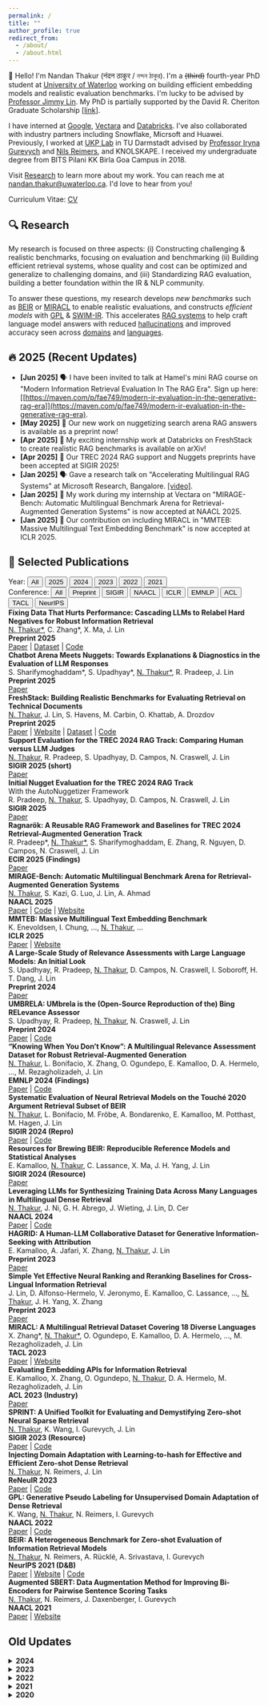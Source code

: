 ```yaml
---
permalink: /
title: ""
author_profile: true
redirect_from:
  - /about/
  - /about.html
---
```


:wave: Hello! I'm Nandan Thakur (नंदन ठाकुर / নন্দন ঠাকুর). I'm a ~~(third)~~ fourth-year PhD student at [University of Waterloo](https://cs.uwaterloo.ca/) working on building efficient embedding models and realistic evaluation benchmarks. I'm lucky to be advised by [Professor Jimmy Lin](https://cs.uwaterloo.ca/~jimmylin/). My PhD is partially supported by the David R. Cheriton Graduate Scholarship [[link](https://cs.uwaterloo.ca/current-graduate-students/funding-and-awards/david-r-cheriton-graduate-scholarship)]. 

I have interned at [Google](https://research.google/), [Vectara](https://vectara.com/) and [Databricks](https://www.databricks.com/research/mosaic). I've also collaborated with industry partners including Snowflake, Micrsoft and Huawei. Previously, I worked at [UKP Lab](https://www.informatik.tu-darmstadt.de/ukp/ukp_home/index.en.jsp) in TU Darmstadt advised by [Professor Iryna Gurevych](https://www.informatik.tu-darmstadt.de/ukp/ukp_home/head_ukp/index.en.jsp) and [Nils Reimers](https://www.nils-reimers.de/), and KNOLSKAPE. I received my undergraduate degree from BITS Pilani KK Birla Goa Campus in 2018.

Visit [Research](/publications/) to learn more about my work. You can reach me at nandan.thakur@uwaterloo.ca. I'd love to hear from you!

Curriculum Vitae: [CV](https://thakur-nandan.github.io/files/Nandan_Thakur_CV_latest.pdf)

<!-- <span style="color:red">PS: I will be in the academic job market in 2026!</span> -->

## :mag: Research

My research is focused on three aspects: (i) Constructing challenging & realistic benchmarks, focusing on evaluation and benchmarking (ii) Building efficient retrieval systems, whose quality and cost can be optimized and generalize to challenging domains, and (iii) Standardizing RAG evaluation, building a better foundation within the IR & NLP community. 

To answer these questions, my research develops *new benchmarks* such as [BEIR](http://beir.io) or [MIRACL](http://miracl.ai) to enable realistic evaluations, and constructs *efficient models* with [GPL](https://arxiv.org/abs/2205.11498) & [SWIM-IR](https://arxiv.org/abs/2311.05800). This accelerates [RAG systems](https://trec-rag.github.io) to help craft language model answers with reduced [hallucinations](https://aclanthology.org/2024.findings-emnlp.730/) and improved accuracy seen across [domains](https://arxiv.org/abs/2505.16967) and [languages](https://arxiv.org/abs/2410.13716).

## :fire: 2025 (Recent Updates)
- **[Jun 2025]** :speaking_head: I have been invited to talk at Hamel's mini RAG course on "Modern Information Retrieval Evaluation In The RAG Era". Sign up here: [[https://maven.com/p/fae749/modern-ir-evaluation-in-the-generative-rag-era]](https://maven.com/p/fae749/modern-ir-evaluation-in-the-generative-rag-era).
- **[May 2025]** :page_facing_up: Our new work on nuggetizing search arena RAG answers is available as a preprint now!
- **[Apr 2025]** :page_facing_up: My exciting internship work at Databricks on FreshStack to create realistic RAG benchmarks is available on arXiv!
- **[Apr 2025]** :partying_face: Our TREC 2024 RAG support and Nuggets preprints have been accepted at SIGIR 2025!
- **[Jan 2025]** :speaking_head: Gave a research talk on "Accelerating Multilingual RAG Systems" at Microsoft Research, Bangalore. [[video]](https://www.youtube.com/watch?v=usvu6Sk1ynk).
- **[Jan 2025]** :page_facing_up: My work during my internship at Vectara on "MIRAGE-Bench: Automatic Multilingual Benchmark Arena for Retrieval-Augmented Generation Systems" is now accepted at NAACL 2025.
- **[Jan 2025]** :page_facing_up: Our contribution on including MIRACL in "MMTEB: Massive Multilingual Text Embedding Benchmark" is now accepted at ICLR 2025.

## :scroll: Selected Publications

<div class="filter-controls">

  <!-- Year filters -->
  <div class="filter-group year-filters">
    <label>Year:</label>
    <button type="button" data-year="all" class="active">All</button>
    <button type="button" data-year="2025">2025</button>
    <button type="button" data-year="2024">2024</button>
    <button type="button" data-year="2023">2023</button>
    <button type="button" data-year="2022">2022</button>
    <button type="button" data-year="2021">2021</button>
  </div>

  <!-- Divider for spacing -->
  <div class="filter-divider"></div>

  <!-- Conference filters -->
  <div class="filter-group conf-filters">
    <label>Conference:</label>
    <button type="button" data-conf="all" class="active">All</button>
    <button type="button" data-conf="preprint">Preprint</button>
    <button type="button" data-conf="sigir">SIGIR</button>
    <button type="button" data-conf="naacl">NAACL</button>
    <button type="button" data-conf="iclr">ICLR</button>
    <button type="button" data-conf="emnlp">EMNLP</button>
    <button type="button" data-conf="acl">ACL</button>
    <button type="button" data-conf="tacl">TACL</button>
    <button type="button" data-conf="neurips">NeurIPS</button>
  </div>

</div>

<div class="publications-grid">

<!-- 2025 -->
<div class="card preprint" data-year="2025" data-conf="preprint">
  <strong>Fixing Data That Hurts Performance: Cascading LLMs to Relabel Hard Negatives for Robust Information Retrieval</strong><br>
  <u>N. Thakur*</u>, C. Zhang*, X. Ma, J. Lin<br>
  <strong>Preprint 2025</strong><br>
  <div class="publication-links">
    <a href="https://arxiv.org/abs/2505.16967"><i class="fas fa-file-alt"></i> Paper</a>
    | <a href="https://huggingface.co/rlhn"><i class="fas fa-database"></i> Dataset</a>
    | <a href="https://github.com/castorini/rlhn"><i class="fas fa-code"></i> Code</a>
  </div>
</div>

<div class="card preprint" data-year="2025" data-conf="preprint">
  <strong>Chatbot Arena Meets Nuggets: Towards Explanations & Diagnostics in the Evaluation of LLM Responses</strong><br>
  S. Sharifymoghaddam*, S. Upadhyay*, <u>N. Thakur*</u>, R. Pradeep, J. Lin<br>
  <strong>Preprint 2025</strong><br>
  <div class="publication-links">
    <a href="https://arxiv.org/abs/2504.20006"><i class="fas fa-file-alt"></i> Paper</a>
  </div>
</div>

<div class="card preprint" data-year="2025" data-conf="preprint">
  <strong>FreshStack: Building Realistic Benchmarks for Evaluating Retrieval on Technical Documents</strong><br>
  <u>N. Thakur</u>, J. Lin, S. Havens, M. Carbin, O. Khattab, A. Drozdov<br>
  <strong>Preprint 2025</strong><br>
  <div class="publication-links">
    <a href="https://arxiv.org/abs/2504.13128"><i class="fas fa-file-alt"></i> Paper</a>
    | <a href="https://fresh-stack.github.io"><i class="fas fa-globe"></i> Website</a>
    | <a href="https://huggingface.co/freshstack"><i class="fas fa-database"></i> Dataset</a>
    | <a href="https://github.com/fresh-stack/freshstack"><i class="fas fa-code"></i> Code</a>
  </div>
</div>

<div class="card sigir" data-year="2025" data-conf="SIGIR">
  <strong>Support Evaluation for the TREC 2024 RAG Track: Comparing Human versus LLM Judges</strong><br>
  <u>N. Thakur</u>, R. Pradeep, S. Upadhyay, D. Campos, N. Craswell, J. Lin<br>
  <strong>SIGIR 2025 (short)</strong><br>
  <div class="publication-links">
    <a href="https://arxiv.org/abs/2504.15205"><i class="fas fa-file-alt"></i> Paper</a>
  </div>
</div>

<div class="card sigir" data-year="2025" data-conf="SIGIR">
  <strong>Initial Nugget Evaluation for the TREC 2024 RAG Track</strong><br>
  With the AutoNuggetizer Framework<br>
  R. Pradeep, <u>N. Thakur</u>, S. Upadhyay, D. Campos, N. Craswell, J. Lin<br>
  <strong>SIGIR 2025</strong><br>
  <div class="publication-links">
    <a href="https://arxiv.org/abs/2411.09607"><i class="fas fa-file-alt"></i> Paper</a>
  </div>
</div>

<div class="card preprint" data-year="2025" data-conf="preprint">
  <strong>Ragnarök: A Reusable RAG Framework and Baselines for TREC 2024 Retrieval-Augmented Generation Track</strong><br>
  R. Pradeep*, <u>N. Thakur*</u>, S. Sharifymoghaddam, E. Zhang, R. Nguyen, D. Campos, N. Craswell, J. Lin<br>
  <strong>ECIR 2025 (Findings)</strong><br>
  <div class="publication-links">
    <a href="https://arxiv.org/abs/2411.09607"><i class="fas fa-file-alt"></i> Paper</a>
  </div>
</div>

<div class="card naacl" data-year="2025" data-conf="NAACL">
  <strong>MIRAGE-Bench: Automatic Multilingual Benchmark Arena for Retrieval-Augmented Generation Systems</strong><br>
  <u>N. Thakur</u>, S. Kazi, G. Luo, J. Lin, A. Ahmad<br>
  <strong>NAACL 2025</strong><br>
  <div class="publication-links">
    <a href="https://arxiv.org/abs/2410.13716"><i class="fas fa-file-alt"></i> Paper</a>
    | <a href="https://github.com/vectara/mirage-bench"><i class="fas fa-code"></i> Code</a>
    | <a href="https://mirage-bench.github.io"><i class="fas fa-globe"></i> Website</a>
  </div>
</div>

<div class="card iclr" data-year="2025" data-conf="ICLR">
  <strong>MMTEB: Massive Multilingual Text Embedding Benchmark</strong><br>
  K. Enevoldsen, I. Chung, …, <u>N. Thakur</u>, …<br>
  <strong>ICLR 2025</strong><br>
  <div class="publication-links">
    <a href="https://openreview.net/forum?id=zl3pfz4VCV"><i class="fas fa-file-alt"></i> Paper</a>
    | <a href="https://huggingface.co/spaces/mteb/leaderboard"><i class="fas fa-globe"></i> Website</a>
  </div>
</div>

<!-- 2024 -->
<div class="card preprint" data-year="2024" data-conf="preprint">
  <strong>A Large-Scale Study of Relevance Assessments with Large Language Models: An Initial Look</strong><br>
  S. Upadhyay, R. Pradeep, <u>N. Thakur</u>, D. Campos, N. Craswell, I. Soboroff, H. T. Dang, J. Lin<br>
  <strong>Preprint 2024</strong><br>
  <div class="publication-links">
    <a href="https://arxiv.org/abs/2411.08275"><i class="fas fa-file-alt"></i> Paper</a>
  </div>
</div>

<div class="card preprint" data-year="2024" data-conf="preprint">
  <strong>UMBRELA: UMbrela is the (Open-Source Reproduction of the) Bing RELevance Assessor</strong><br>
  S. Upadhyay, R. Pradeep, <u>N. Thakur</u>, N. Craswell, J. Lin<br>
  <strong>Preprint 2024</strong><br>
  <div class="publication-links">
    <a href="https://arxiv.org/abs/2406.06519"><i class="fas fa-file-alt"></i> Paper</a>
    | <a href="https://github.com/castorini/umbrela"><i class="fas fa-code"></i> Code</a>
  </div>
</div>

<div class="card emnlp" data-year="2024" data-conf="EMNLP">
  <strong>“Knowing When You Don’t Know”: A Multilingual Relevance Assessment Dataset for Robust Retrieval-Augmented Generation</strong><br>
  <u>N. Thakur</u>, L. Bonifacio, X. Zhang, O. Ogundepo, E. Kamalloo, D. A. Hermelo, …, M. Rezagholizadeh, J. Lin<br>
  <strong>EMNLP 2024 (Findings)</strong><br>
  <div class="publication-links">
    <a href="https://aclanthology.org/2024.findings-emnlp.730/"><i class="fas fa-file-alt"></i> Paper</a>
    | <a href="https://github.com/project-miracl/nomiracl"><i class="fas fa-code"></i> Code</a>
  </div>
</div>

<div class="card sigir" data-year="2024" data-conf="SIGIR">
  <strong>Systematic Evaluation of Neural Retrieval Models on the Touché 2020 Argument Retrieval Subset of BEIR</strong><br>
  <u>N. Thakur</u>, L. Bonifacio, M. Fröbe, A. Bondarenko, E. Kamalloo, M. Potthast, M. Hagen, J. Lin<br>
  <strong>SIGIR 2024 (Repro)</strong><br>
  <div class="publication-links">
    <a href="https://dl.acm.org/doi/10.1145/3626772.3657861"><i class="fas fa-file-alt"></i> Paper</a>
    | <a href="https://github.com/castorini/touche-error-analysis"><i class="fas fa-code"></i> Code</a>
  </div>
</div>

<div class="card sigir" data-year="2024" data-conf="SIGIR">
  <strong>Resources for Brewing BEIR: Reproducible Reference Models and Statistical Analyses</strong><br>
  E. Kamalloo, <u>N. Thakur</u>, C. Lassance, X. Ma, J. H. Yang, J. Lin<br>
  <strong>SIGIR 2024 (Resource)</strong><br>
  <div class="publication-links">
    <a href="https://dl.acm.org/doi/abs/10.1145/3626772.3657862"><i class="fas fa-file-alt"></i> Paper</a>
  </div>
</div>

<div class="card naacl" data-year="2024" data-conf="NAACL">
  <strong>Leveraging LLMs for Synthesizing Training Data Across Many Languages in Multilingual Dense Retrieval</strong><br>
  <u>N. Thakur</u>, J. Ni, G. H. Abrego, J. Wieting, J. Lin, D. Cer<br>
  <strong>NAACL 2024</strong><br>
  <div class="publication-links">
    <a href="https://aclanthology.org/2024.naacl-long.426/"><i class="fas fa-file-alt"></i> Paper</a>
    | <a href="https://github.com/google-research-datasets/swim-ir"><i class="fas fa-code"></i> Code</a>
  </div>
</div>

<!-- 2023 -->
<div class="card preprint" data-year="2023" data-conf="preprint">
  <strong>HAGRID: A Human-LLM Collaborative Dataset for Generative Information-Seeking with Attribution</strong><br>
  E. Kamalloo, A. Jafari, X. Zhang, <u>N. Thakur</u>, J. Lin<br>
  <strong>Preprint 2023</strong><br>
  <div class="publication-links">
    <a href="https://arxiv.org/abs/2307.16883"><i class="fas fa-file-alt"></i> Paper</a>
  </div>
</div>

<div class="card preprint" data-year="2023" data-conf="preprint">
  <strong>Simple Yet Effective Neural Ranking and Reranking Baselines for Cross-Lingual Information Retrieval</strong><br>
  J. Lin, D. Alfonso-Hermelo, V. Jeronymo, E. Kamalloo, C. Lassance, …, <u>N. Thakur</u>, J. H. Yang, X. Zhang<br>
  <strong>Preprint 2023</strong><br>
  <div class="publication-links">
    <a href="https://arxiv.org/pdf/2304.01019"><i class="fas fa-file-alt"></i> Paper</a>
  </div>
</div>

<div class="card tacl" data-year="2023" data-conf="TACL">
  <strong>MIRACL: A Multilingual Retrieval Dataset Covering 18 Diverse Languages</strong><br>
  X. Zhang*, <u>N. Thakur*</u>, O. Ogundepo, E. Kamalloo, D. A. Hermelo, …, M. Rezagholizadeh, J. Lin<br>
  <strong>TACL 2023</strong><br>
  <div class="publication-links">
    <a href="https://direct.mit.edu/tacl/article/doi/10.1162/tacl_a_00595/117438"><i class="fas fa-file-alt"></i> Paper</a>
    | <a href="https://project-miracl.github.io"><i class="fas fa-globe"></i> Website</a>
  </div>
</div>

<div class="card acl" data-year="2023" data-conf="ACL">
  <strong>Evaluating Embedding APIs for Information Retrieval</strong><br>
  E. Kamalloo, X. Zhang, O. Ogundepo, <u>N. Thakur</u>, D. A. Hermelo, M. Rezagholizadeh, J. Lin<br>
  <strong>ACL 2023 (Industry)</strong><br>
  <div class="publication-links">
    <a href="https://aclanthology.org/2023.acl-industry.50/"><i class="fas fa-file-alt"></i> Paper</a>
  </div>
</div>

<div class="card sigir" data-year="2023" data-conf="SIGIR">
  <strong>SPRINT: A Unified Toolkit for Evaluating and Demystifying Zero-shot Neural Sparse Retrieval</strong><br>
  <u>N. Thakur</u>, K. Wang, I. Gurevych, J. Lin<br>
  <strong>SIGIR 2023 (Resource)</strong><br>
  <div class="publication-links">
    <a href="https://dl.acm.org/doi/abs/10.1145/3539618.3591902"><i class="fas fa-file-alt"></i> Paper</a>
    | <a href="https://github.com/thakur-nandan/sprint"><i class="fas fa-code"></i> Code</a>
  </div>
</div>

<div class="card preprint" data-year="2023" data-conf="preprint">
  <strong>Injecting Domain Adaptation with Learning-to-hash for Effective and Efficient Zero-shot Dense Retrieval</strong><br>
  <u>N. Thakur</u>, N. Reimers, J. Lin<br>
  <strong>ReNeuIR 2023</strong><br>
  <div class="publication-links">
    <a href="https://dl.acm.org/doi/abs/10.1145/3539618.3591902"><i class="fas fa-file-alt"></i> Paper</a>
    | <a href="https://github.com/thakur-nandan/income"><i class="fas fa-code"></i> Code</a>
  </div>
</div>

<!-- 2022 -->
<div class="card naacl" data-year="2022" data-conf="NAACL">
  <strong>GPL: Generative Pseudo Labeling for Unsupervised Domain Adaptation of Dense Retrieval</strong><br>
  K. Wang, <u>N. Thakur</u>, N. Reimers, I. Gurevych<br>
  <strong>NAACL 2022</strong><br>
  <div class="publication-links">
    <a href="https://aclanthology.org/2022.naacl-main.168/"><i class="fas fa-file-alt"></i> Paper</a>
    | <a href="https://github.com/UKPLab/gpl"><i class="fas fa-code"></i> Code</a>
  </div>
</div>

<!-- 2021 -->
<div class="card neurips" data-year="2021" data-conf="NeurIPS">
  <strong>BEIR: A Heterogeneous Benchmark for Zero-shot Evaluation of Information Retrieval Models</strong><br>
  <u>N. Thakur</u>, N. Reimers, A. Rücklé, A. Srivastava, I. Gurevych<br>
  <strong>NeurIPS 2021 (D&B)</strong><br>
  <div class="publication-links">
    <a href="https://arxiv.org/abs/2104.08663"><i class="fas fa-file-alt"></i> Paper</a>
    | <a href="https://beir.ai"><i class="fas fa-globe"></i> Website</a>
    | <a href="https://beir.ai"><i class="fas fa-code"></i> Code</a>
  </div>
</div>

<div class="card naacl" data-year="2021" data-conf="NAACL">
  <strong>Augmented SBERT: Data Augmentation Method for Improving Bi-Encoders for Pairwise Sentence Scoring Tasks</strong><br>
  <u>N. Thakur</u>, N. Reimers, J. Daxenberger, I. Gurevych<br>
  <strong>NAACL 2021</strong><br>
  <div class="publication-links">
    <a href="https://aclanthology.org/2021.naacl-main.28/"><i class="fas fa-file-alt"></i> Paper</a>
    | <a href="https://sbert.net/examples/sentence_transformer/training/data_augmentation/README.html"><i class="fas fa-globe"></i> Website</a>
  </div>
</div>
</div>

## Old Updates

<details markdown="1"><summary><b>2024</b></summary>
- **[Dec 2024]** :page_facing_up: My work on "Ragnarök: A Reusable RAG Framework and Baselines for TREC 2024 Retrieval-Augmented Generation Track" has been accepted at **ECIR 2025 (Resource)**.
- **[Sep 2024]** :computer: I started my Fall 2024 internship at <span style="color:red">Databricks</span> in San Francisco, mentored by Omar Khattab and managed by Sam Havens and Michael Carbin.
- **[Aug 2024]** :fire: We have received over 40+ participants in the first year of the TREC 2024 RAG Track. One of the best participated tracks up to date!
- **[May 2024]** :trophy: I have been awarded the <span style="color:red">David R. Cheriton Graduate Scholarship</span> starting Fall 2024 for my scholastic excellence in my PhD! [[Link]](https://cs.uwaterloo.ca/current-graduate-students/funding-and-awards/david-r-cheriton-graduate-scholarship)
- **[May 2024]** :handshake: Collaboration with Snowflake AI towards building better BEIRv2 and TREC-RAG [[blogpost]](https://www.snowflake.com/blog/snowflake-ai-research-joins-forces-with-the-university-of-waterloo/).
- **[Apr 2024]** :airplane: I will be attending in-person NAACL 2024 in Mexico City, Mexico between 16-20 June 2024 and SIGIR in Washington DC, USA between 14-18 July 2024. If interested, do reach out!
- **[Apr 2024]** :moneybag: Received a 3K USD grant from Google to attend the NAACL 2024 Conference in Mexico City, 2024.
- **[Apr 2024]** :page_facing_up: My work on "Systematic Evaluation of Neural Retrieval Models on the Touch{\'e}~2020 Argument Retrieval Subset of BEIR" has been accepted at **SIGIR 2024 (Reproduction)**.
- **[Apr 2024]** :page_facing_up: My work on "Resources for Brewing BEIR: Reproducible Reference Models and Statistical Analyses" has been accepted at **SIGIR 2024 (Resource)**.
- **[Mar 2024]** :page_facing_up: My Google internship work on "SWIM-IR: Leveraging LLMs for Synthesizing Training Data Across Many Languages in Multilingual Dense Retrieval" has been accepted at **NAACL 2024**.
- **[Feb 2024]** :bulb: Started part time research collaboration on improving multilingual RAG systems with [Vectara](https://vectara.com/).
- **[Jan 2024]** :speaking_head: Gave two research talks on "Heterogeneous Benchmarking of Information Retrieval" in IIT-D (Delhi) and IIIT-Delhi [[presentation]](https://docs.google.com/presentation/d/1IxwfL8zZnq6hn6KFuYm8vm9uM8Zq4B8d/edit#slide=id.p1) [[video]](https://www.youtube.com/watch?v=5ujaTVx-AkI).

</details>

<details markdown="1"><summary><b>2023</b></summary>

- **[Nov 2023]** :scroll: TREC RAG 2024 has been accepted and will be conducted as a shared task in TREC 2024.
- **[Nov 2023]** :newspaper: My internship work at Google is out on [Arxiv](https://arxiv.org/abs/2311.05800), dataset is released [here](https://github.com/google-research-datasets/swim-ir).
- **[Jul 2023]** :computer: I will be attending the SIGIR 2023 virtual conference being held in Taipei, Taiwan! Say hi to me (virtually)!
- **[Jul 2023]** :cityscape: I will be attending the ACL 2023 in-person conference being held in Toronto, Canada! Say hi to me!
- **[Jun 2023]** :page_facing_up: The Domain Adaptation Paper has been accepted in [ReNeuIR 2023 Workshop](https://reneuir.org/) to be held jointly with SIGIR 2023!
- **[Jun 2023]** :page_facing_up: The SPRINT Toolkit Paper has been accepted in [SIGIR 2023 Resource Track](https://sigir.org/sigir2023/)!
- **[May 2023]** :page_facing_up: The MIRACL Paper has been accepted in [TACL 2023](https://transacl.org/index.php/tacl)!
- **[May 2023]** :page_facing_up: The Evaluating Embedding API Paper has been accepted in [ACL 2023 Industry Track](https://2023.aclweb.org/calls/industry_track/)!

</details>

<details markdown="1"><summary><b>2022</b></summary>

- **[Sep 2022]** :trophy: The MIRACL Challenge was accepted in [WSDM Cup 2023](https://www.wsdm-conference.org/2023/program/wsdm-cup). The Challenge is now live and looking for participants.
- **[Aug 2022]** :briefcase: I started my Fall Internship at the Language Team in [Google Research](https://research.google/teams/language/) with Daniel Cer and Jianmo Ni.

</details>

<details markdown="1"><summary><b>2021</b></summary>

- **[Mar 2021]** :page_facing_up: Augmented SBERT got accepted as a long paper at NAACL 2021! [PDF](https://aclanthology.org/2021.naacl-main.28/)
- **[Feb 2021]** :globe_with_meridians: Designed and attended The First ELLIS NLP 2021 Workshop. [Website](https://sites.google.com/view/ellisnlp2021/organization?authuser=0#h.jhoas58vwjmn)
- **[Jan 2021]** :globe_with_meridians: Designed the Second 2021 SustaiNLP Workshop Website. [Website](https://sites.google.com/view/sustainlp2021)

</details>

<details markdown="1"><summary><b>2020</b></summary>

- **[Nov 2020]** :no_entry_sign: [Cancelled (COVID-19)] Selected to speak at PyCon Italia 2020: "Extract or Replace Keywords in sentences 28x times faster than Regex - FlashText". [Abstract](https://pycon.it/en/talk/extract-or-replace-keywords-in-sentences-28x-times-faster-than-regex-flashtexttm) [YouTube](https://www.youtube.com/watch?v=s8WP79QU1zw) [Github](https://github.com/vi3k6i5/flashtext)
- **[Jul 2020]** :trophy: ArgumenText won 4th place amongst 3000+ startups in Nordbayerischen Businessplan. [Link](https://www.baystartup.de/startupdate/aus-den-wettbewerben/sieger-der-phase-2-im-businessplan-wettbewerb-nordbayern-2020)
- **[Jul 2020]** :computer: I attended the Association for Computational Linguistics (ACL) 2020 virtual conference.

</details>
